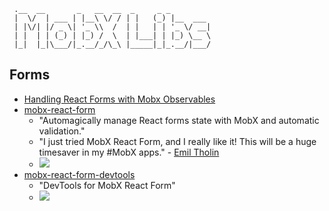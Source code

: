 ```
 .__  __       _   __  __  _     _ _         
 |  \/  | ___ | |__\ \/ / | |   (_) |__  ___
 | |\/| |/ _ \| '_ \\  /  | |   | | '_ \/ __|
 | |  | | (_) | |_) /  \  | |___| | |_) \__ \
 |_|  |_|\___/|_.__/_/\_\ |_____|_|_.__/|___/
```

## Forms
- [Handling React Forms with Mobx Observables](https://blog.risingstack.com/handling-react-forms-with-mobx-observables/)
- [mobx-react-form](https://github.com/foxhound87/mobx-react-form)
  - "Automagically manage React forms state with MobX and automatic validation."
  - "I just tried MobX React Form, and I really like it! This will be a huge timesaver in my #MobX apps." - [Emil Tholin](https://twitter.com/Tholle1234/status/791724071029448705)
  - ![](https://github.com/kylpo/react-playbook/blob/master/assets/mobx-react-form.gif?raw=true)
- [mobx-react-form-devtools](https://github.com/foxhound87/mobx-react-form-devtools)
  - "DevTools for MobX React Form"
  - ![](https://github.com/foxhound87/mobx-react-form-devtools/blob/master/screenshot.png?raw=true)
